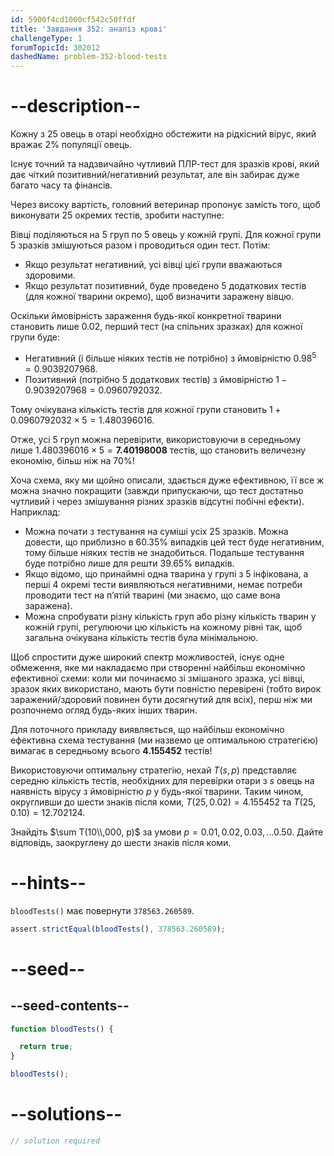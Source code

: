 ```yaml
---
id: 5900f4cd1000cf542c50ffdf
title: 'Завдання 352: аналіз крові'
challengeType: 1
forumTopicId: 302012
dashedName: problem-352-blood-tests
---
```


# --description--

Кожну з 25 овець в отарі необхідно обстежити на рідкісний вірус, який вражає 2% популяції овець.

Існує точний та надзвичайно чутливий ПЛР-тест для зразків крові, який дає чіткий позитивний/негативний результат, але він забирає дуже багато часу та фінансів.

Через високу вартість, головний ветеринар пропонує замість того, щоб виконувати 25 окремих тестів, зробити наступне:

Вівці поділяються на 5 груп по 5 овець у кожній групі. Для кожної групи 5 зразків змішуються разом і проводиться один тест. Потім:

- Якщо результат негативний, усі вівці цієї групи вважаються здоровими.
- Якщо результат позитивний, буде проведено 5 додаткових тестів (для кожної тварини окремо), щоб визначити заражену вівцю.

Оскільки ймовірність зараження будь-якої конкретної тварини становить лише 0.02, перший тест (на спільних зразках) для кожної групи буде:

- Негативний (і більше ніяких тестів не потрібно) з ймовірністю ${0.98}^5 = 0.9039207968$.
- Позитивний (потрібно 5 додаткових тестів) з ймовірністю $1 - 0.9039207968 = 0.0960792032$.

Тому очікувана кількість тестів для кожної групи становить $1 + 0.0960792032 × 5 = 1.480396016$.

Отже, усі 5 груп можна перевірити, використовуючи в середньому лише $1.480396016 × 5 = \mathbf{7.40198008}$ тестів, що становить величезну економію, більш ніж на 70%!

Хоча схема, яку ми щойно описали, здається дуже ефективною, її все ж можна значно покращити (завжди припускаючи, що тест достатньо чутливий і через змішування різних зразків відсутні побічні ефекти). Наприклад:

- Можна почати з тестування на суміші усіх 25 зразків. Можна довести, що приблизно в 60.35% випадків цей тест буде негативним, тому більше ніяких тестів не знадобиться. Подальше тестування буде потрібно лише для решти 39.65% випадків.
- Якщо відомо, що принаймні одна тварина у групі з 5 інфікована, а перші 4 окремі тести виявляються негативними, немає потреби проводити тест на п’ятій тварині (ми знаємо, що саме вона заражена).
- Можна спробувати різну кількість груп або різну кількість тварин у кожній групі, регулюючи цю кількість на кожному рівні так, щоб загальна очікувана кількість тестів була мінімальною.

Щоб спростити дуже широкий спектр можливостей, існує одне обмеження, яке ми накладаємо при створенні найбільш економічно ефективної схеми: коли ми починаємо зі змішаного зразка, усі вівці, зразок яких використано, мають бути повністю перевірені (тобто вирок заражений/здоровий повинен бути досягнутий для всіх), перш ніж ми розпочнемо огляд будь-яких інших тварин.

Для поточного прикладу виявляється, що найбільш економічно ефективна схема тестування (ми назвемо це оптимальною стратегією) вимагає в середньому всього <strong>4.155452</strong> тестів!

Використовуючи оптимальну стратегію, нехай $T(s, p)$ представляє середню кількість тестів, необхідних для перевірки отари з $s$ овець на наявність вірусу з ймовірністю $p$ у будь-якої тварини. Таким чином, округливши до шести знаків після коми, $T(25, 0.02) = 4.155452$ та $T(25, 0.10) = 12.702124$.

Знайдіть $\sum T(10\\,000, p)$ за умови $p = 0.01, 0.02, 0.03, \ldots 0.50$. Дайте відповідь, заокруглену до шести знаків після коми.

# --hints--

`bloodTests()` має повернути `378563.260589`.

```js
assert.strictEqual(bloodTests(), 378563.260589);
```

# --seed--

## --seed-contents--

```js
function bloodTests() {

  return true;
}

bloodTests();
```

# --solutions--

```js
// solution required
```
